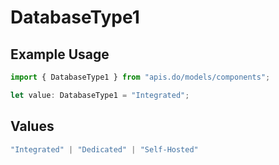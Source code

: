 # DatabaseType1

## Example Usage

```typescript
import { DatabaseType1 } from "apis.do/models/components";

let value: DatabaseType1 = "Integrated";
```

## Values

```typescript
"Integrated" | "Dedicated" | "Self-Hosted"
```